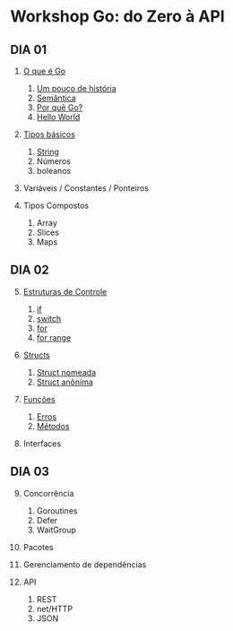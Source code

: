 # Workshop Go: do Zero à API

## DIA 01

1. [O que é Go](dia_01#o-que-é-go)

    1. [Um pouco de história](dia_01#um-pouco-de-história)
    2. [Semântica](dia_01#semântica)
    3. [Por quê Go?](dia_01#por-quê-go)
    4. [Hello World](dia_01#hello-world)

2. [Tipos básicos](dia_01#tipos-básicos)
    
    1. [String](dia_01#string)
    2. Números
    3. boleanos

3. Variáveis / Constantes / Ponteiros
4. Tipos Compostos
    
    1. Array
    2. Slices
    3. Maps

## DIA 02

5. [Estruturas de Controle](dia_02#estrutura-de-controle)

    1. [if](dia_02#if)
    2. [switch](dia_02#switch)
    3. [for](dia_02#for)
    4. [for range](dia_02#for-range)

6. [Structs](dia_02#structs)
    1. [Struct nomeada](dia_02#struct-nomeada)
    2. [Struct anônima](dia_02#struct-anônima)
    
7. [Funções](dia_02/funcoes.md#funções)

    1. [Erros](dia_02/funcoes.md#erros)
    2. [Métodos](dia_02/funcoes.md#metódos)

8. Interfaces

## DIA 03

9. Concorrência

    1. Goroutines
    2. Defer
    3. WaitGroup

10. Pacotes

11. Gerenciamento de dependências

12. API

    1. REST
    2. net/HTTP
    3. JSON
